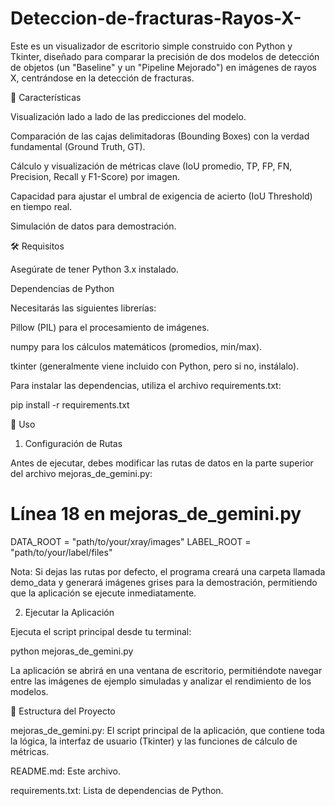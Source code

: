 # Deteccion-de-fracturas-Rayos-X-
Este es un visualizador de escritorio simple construido con Python y Tkinter, diseñado para comparar la precisión de dos modelos de detección de objetos (un "Baseline" y un "Pipeline Mejorado") en imágenes de rayos X, centrándose en la detección de fracturas.

🌟 Características

Visualización lado a lado de las predicciones del modelo.

Comparación de las cajas delimitadoras (Bounding Boxes) con la verdad fundamental (Ground Truth, GT).

Cálculo y visualización de métricas clave (IoU promedio, TP, FP, FN, Precision, Recall y F1-Score) por imagen.

Capacidad para ajustar el umbral de exigencia de acierto (IoU Threshold) en tiempo real.

Simulación de datos para demostración.

🛠️ Requisitos

Asegúrate de tener Python 3.x instalado.

Dependencias de Python

Necesitarás las siguientes librerías:

Pillow (PIL) para el procesamiento de imágenes.

numpy para los cálculos matemáticos (promedios, min/max).

tkinter (generalmente viene incluido con Python, pero si no, instálalo).

Para instalar las dependencias, utiliza el archivo requirements.txt:

pip install -r requirements.txt


🚀 Uso

1. Configuración de Rutas

Antes de ejecutar, debes modificar las rutas de datos en la parte superior del archivo mejoras_de_gemini.py:

# Línea 18 en mejoras_de_gemini.py
DATA_ROOT = "path/to/your/xray/images" 
LABEL_ROOT = "path/to/your/label/files" 


Nota: Si dejas las rutas por defecto, el programa creará una carpeta llamada demo_data y generará imágenes grises para la demostración, permitiendo que la aplicación se ejecute inmediatamente.

2. Ejecutar la Aplicación

Ejecuta el script principal desde tu terminal:

python mejoras_de_gemini.py


La aplicación se abrirá en una ventana de escritorio, permitiéndote navegar entre las imágenes de ejemplo simuladas y analizar el rendimiento de los modelos.

📂 Estructura del Proyecto

mejoras_de_gemini.py: El script principal de la aplicación, que contiene toda la lógica, la interfaz de usuario (Tkinter) y las funciones de cálculo de métricas.

README.md: Este archivo.

requirements.txt: Lista de dependencias de Python.
